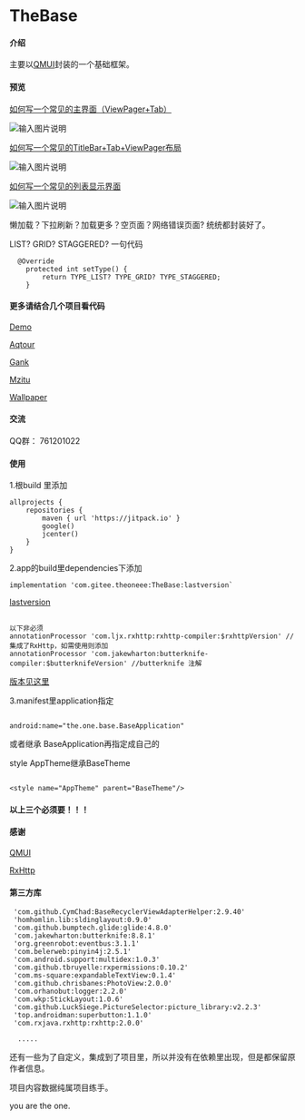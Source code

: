 # TheBase

#### 介绍
主要以[QMUI](https://github.com/Tencent/QMUI_Android)封装的一个基础框架。

#### 预览


[如何写一个常见的主界面（ViewPager+Tab）](https://gitee.com/theoneee/TheBase/blob/master/gank/src/main/java/the/one/gank/ui/fragment/GankIndexFragment.java)

![输入图片说明](https://images.gitee.com/uploads/images/2019/0925/164724_adc57bb3_2286054.png "index_fragment.png")


[如何写一个常见的TitleBar+Tab+ViewPager布局](https://gitee.com/theoneee/TheBase/blob/master/gank/src/main/java/the/one/gank/ui/fragment/CategoryFragment.java)

![输入图片说明](https://images.gitee.com/uploads/images/2019/0925/164857_396d70bc_2286054.png "titlebar_tab_viewpager.png")


[如何写一个常见的列表显示界面](https://gitee.com/theoneee/TheBase/blob/master/gank/src/main/java/the/one/gank/ui/fragment/GankFragment.java)

![输入图片说明](https://images.gitee.com/uploads/images/2019/0925/164925_69861416_2286054.gif "70641806-d40e-434e-8220-e087e0f31a93.gif")

懒加载？下拉刷新？加载更多？空页面？网络错误页面?  统统都封装好了。

LIST? GRID? STAGGERED? 一句代码

```
  @Override
    protected int setType() {
        return TYPE_LIST? TYPE_GRID? TYPE_STAGGERED;
    }
```


#### 更多请结合几个项目看代码

[Demo](https://gitee.com/theoneee/TheBase/raw/master/apk/release/the.one.demo_1.0_release.apk)


[Aqtour](https://gitee.com/theoneee/TheBase/raw/master/apk/release/the.one.aqtour_1.0_release.apk)


[Gank](https://gitee.com/theoneee/TheBase/raw/master/apk/release/the.one.gank_1.0_release.apk)


[Mzitu](https://gitee.com/theoneee/TheBase/raw/master/apk/release/the.one.mzitu_1.0_release.apk)


[Wallpaper](https://gitee.com/theoneee/TheBase/raw/master/apk/release/the.one.wallpaper_1.0_release.apk)



#### 交流

QQ群： 761201022


#### 使用

1.根build 里添加

```
allprojects {
    repositories {
        maven { url 'https://jitpack.io' }
        google()
        jcenter()
    }
}
```
2.app的build里dependencies下添加
```
implementation 'com.gitee.theoneee:TheBase:lastversion`

```

[lastversion](https://gitee.com/theoneee/TheBase/releases)

```

以下非必须
annotationProcessor 'com.ljx.rxhttp:rxhttp-compiler:$rxhttpVersion' //集成了RxHttp，如需使用则添加
annotationProcessor 'com.jakewharton:butterknife-compiler:$butterknifeVersion' //butterknife 注解

```

[版本见这里](https://gitee.com/theoneee/TheBase/blob/master/baseConfigs.gradle)


3.manifest里application指定  
```

android:name="the.one.base.BaseApplication" 

```

或者继承 BaseApplication再指定成自己的

style AppTheme继承BaseTheme

```

<style name="AppTheme" parent="BaseTheme"/>

```

#### 以上三个必须要！！！


#### 感谢

[QMUI](https://github.com/Tencent/QMUI_Android)

[RxHttp](https://github.com/liujingxing/okhttp-RxHttp)

#### 第三方库

```
 'com.github.CymChad:BaseRecyclerViewAdapterHelper:2.9.40'
 'homhomlin.lib:sldinglayout:0.9.0'
 'com.github.bumptech.glide:glide:4.8.0'
 'com.jakewharton:butterknife:8.8.1'
 'org.greenrobot:eventbus:3.1.1'
 'com.belerweb:pinyin4j:2.5.1'
 'com.android.support:multidex:1.0.3'
 'com.github.tbruyelle:rxpermissions:0.10.2'
 'com.ms-square:expandableTextView:0.1.4'
 'com.github.chrisbanes:PhotoView:2.0.0'
 'com.orhanobut:logger:2.2.0'
 'com.wkp:StickLayout:1.0.6'
 'com.github.LuckSiege.PictureSelector:picture_library:v2.2.3'
 'top.androidman:superbutton:1.1.0'
 'com.rxjava.rxhttp:rxhttp:2.0.0'

  .....

```

还有一些为了自定义，集成到了项目里，所以并没有在依赖里出现，但是都保留原作者信息。


项目内容数据纯属项目练手。



you are the one.




